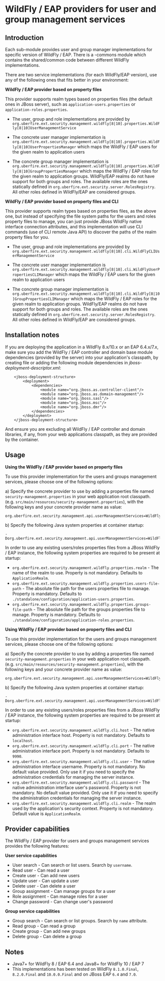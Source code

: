 WildFly / EAP providers for user and group management services
==============================================================

Introduction
------------
Each sub-module provides user and group manager implementations for specific version of WildFly / EAP.
There is a -commons module which contains the shared/common code between different WildFly implementations.

There are two service implementations (for each WildFly/EAP version), use any of the following ones that fits better in your environment:

**WildFly / EAP provider based on property files**

This provider supports realm types based on properties files (the default ones in JBoss server), such as `application-users.properties` or `application-roles.properties`.

* The user, group and role implementations are provided by `org.uberfire.ext.security.management.wildfly[8|10].properties.WildFly[8|10]UserManagementService`
* The concrete user manager implementation is `org.uberfire.ext.security.management.wildfly[8|10].properties.WildFly[8|10]UserPropertiesManager` which maps the WildFly / EAP users for the given realm to application users

* The concrete group manager implementation is `org.uberfire.ext.security.management.wildfly[8|10].properties.WildFly[8|10]GroupPropertiesManager` which maps the WildFly / EAP roles for the given realm to application groups. WildFly/EAP realms do not have support for both groups and roles. The available roles are the ones statically defined in `org.uberfire.ext.security.server.RolesRegistry`. All other roles defined in WildFly/EAP are considered groups.

**WildFly / EAP provider based on property files and CLI**

This provider supports realm types based on properties files, as the above one, but instead of specifying the file system paths for the users and roles property files to manage, you can just provide JBoss WildFly native interface connection attributes, and this implementation will use CLI commands (use of CLI remote Java API) to discover the paths of the realm property files for you.

* The user, group and role implementations are provided by `org.uberfire.ext.security.management.wildfly[8|10].cli.WildFlyCLIUserManagementService`
* The concrete user manager implementation is `org.uberfire.ext.security.management.wildfly[8|10].cli.WildFlyUserPropertiesCLIManager` which maps the WildFly / EAP users for the given realm to application users

* The concrete group manager implementation is `org.uberfire.ext.security.management.wildfly[8|10].cli.WildFly[8|10]GroupPropertiesCLIManager` which maps the WildFly / EAP roles for the given realm to application groups. WildFly/EAP realms do not have support for both groups and roles. The available roles are the ones statically defined in `org.uberfire.ext.security.server.RolesRegistry`. All other roles defined in WildFly/EAP are considered groups.


Installation notes
------------------

If you are deploying the application in a WildFly 8.x/10.x or an EAP 6.4.x/7.x, make sure you add the WildFly / EAP controller and domain base module dependencies (provided by the server) into your application's classpath,
 by creating file or adding the following module dependencies in *jboss-deployment-descriptor.xml*:

        <jboss-deployment-structure>
            <deployment>
                <dependencies>
                    <module name="org.jboss.as.controller-client"/>
                    <module name="org.jboss.as.domain-management"/>
                    <module name="org.jboss.sasl"/>
                    <module name="org.jboss.msc"/>
                    <module name="org.jboss.dmr"/>
                </dependencies>
            </deployment>
        </jboss-deployment-structure>

And ensure you are excluding all WildFly / EAP controller and domain libraries, if any, from your web applications classpath, as they are provided by the container.

Usage
-----

**Using the WildFly / EAP provider based on property files**

To use this provider implementation for the users and groups management services, please choose one of the following options:

a) Specify the concrete provider to use by adding a properties file named `security-management.properties` in your web application root classpath.
(e.g. `src/main/resources/security-management.properties`), with the following keys and your concrete provider name as value:

    org.uberfire.ext.security.management.api.userManagementServices=WildFlyUserManagementService

b) Specify the following Java system properties at container startup:

    -Dorg.uberfire.ext.security.management.api.userManagementServices=WildFlyUserManagementService

In order to use any existing users/roles properties files from a JBoss WildFly / EAP instance, the following system properties are required to be present at startup:

* `org.uberfire.ext.security.management.wildfly.properties.realm` - The name of the realm to use. Property is not mandatory. Defaults to `ApplicationRealm`.
* `org.uberfire.ext.security.management.wildfly.properties.users-file-path` - The absolute file path for the users properties file to manage. Property is mandatory. Defaults to `./standalone/configuration/application-users.properties`.
* `org.uberfire.ext.security.management.wildfly.properties.groups-file-path` - The absolute file path for the groups properties file to manage. Property is mandatory. Defaults to `./standalone/configuration/application-roles.properties`.

**Using WildFly / EAP provider based on property files and CLI**

To use this provider implementation for the users and groups management services, please choose one of the following options:

a) Specify the concrete provider to use by adding a properties file named `security-management.properties` in your web application root classpath.
(e.g. `src/main/resources/security-management.properties`), with the following keys and your concrete provider name as value:

    org.uberfire.ext.security.management.api.userManagementServices=WildFlyCLIUserManagementService


b) Specify the following Java system properties at container startup:

    -Dorg.uberfire.ext.security.management.api.userManagementServices=WildFlyCLIUserManagementService

In order to use any existing users/roles properties files from a JBoss WildFly / EAP instance, the following system properties are required to be present at startup:

* `org.uberfire.ext.security.management.wildfly.cli.host` - The native administration interface host. Property is not mandatory. Defaults to `localhost`.
* `org.uberfire.ext.security.management.wildfly.cli.port` - The native administration interface port. Property is not mandatory. Defaults to `9990`.
* `org.uberfire.ext.security.management.wildfly.cli.user` - The native administration interface username. Property is not mandatory. No default value provided. Only use it if you need to specify the administration credentials for managing the server instance.
* `org.uberfire.ext.security.management.wildfly.cli.password` - The native administration interface user's password. Property is not mandatory. No default value provided. Only use it if you need to specify the administration credentials for managing the server instance.
* `org.uberfire.ext.security.management.wildfly.cli.realm` - The realm used by the application's security context. Property is not mandatory. Default value is `ApplicationRealm`.

Provider capabilities
---------------------
The WildFly / EAP provider for users and groups management services provides the following features:

**User service capabilities**
* User search - Can search or list users. Search by `username`.
* Read user - Can read a user
* Create user - Can add new users
* Update user - Can update a user
* Delete user - Can delete a user
* Group assignment - Can manage groups for a user
* Role assignment - Can manage roles for a user
* Change password - Can change user's password

**Group service capabilities**
* Group search - Can search or list groups. Search by `name` attribute.
* Read group - Can read a group
* Create group - Can add new groups
* Delete group - Can delete a group

Notes
-----
* Java7+ for WildFly 8 / EAP 6.4 and Java8+ for WildFly 10 / EAP 7
* This implementations has been tested on WildFly `8.1.0.Final`, `8.2.0.Final` and `10.0.0.Final` and on JBoss EAP `6.4` and `7.0`.
